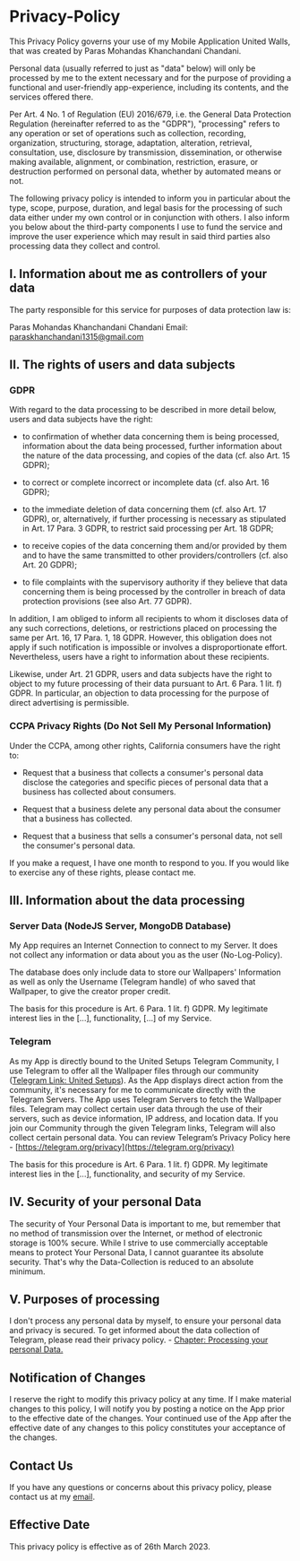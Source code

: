 # Privacy-Policy

This Privacy Policy governs your use of my Mobile Application United Walls, that was created by Paras Mohandas Khanchandani Chandani.

Personal data (usually referred to just as "data" below) will only be processed by me to the extent necessary and for the purpose of providing a functional and user-friendly app-experience, including its contents, and the services offered there.

Per Art. 4 No. 1 of Regulation (EU) 2016/679, i.e. the General Data Protection Regulation (hereinafter referred to as the "GDPR"), "processing" refers to any operation or set of operations such as collection, recording, organization, structuring, storage, adaptation, alteration, retrieval, consultation, use, disclosure by transmission, dissemination, or otherwise making available, alignment, or combination, restriction, erasure, or destruction performed on personal data, whether by automated means or not.

The following privacy policy is intended to inform you in particular about the type, scope, purpose, duration, and legal basis for the processing of such data either under my own control or in conjunction with others. I also inform you below about the third-party components I use to fund the service and improve the user experience which may result in said third parties also processing data they collect and control.


## I. Information about me as controllers of your data

The party responsible for this service for purposes of data protection law is:

Paras Mohandas Khanchandani Chandani
Email: paraskhanchandani1315@gmail.com

## II. The rights of users and data subjects

### GDPR

With regard to the data processing to be described in more detail below, users and data subjects have the right:

- to confirmation of whether data concerning them is being processed, information about the data being processed, further information about the nature of the data processing, and copies of the data (cf. also Art. 15 GDPR);

- to correct or complete incorrect or incomplete data (cf. also Art. 16 GDPR);

- to the immediate deletion of data concerning them (cf. also Art. 17 GDPR), or, alternatively, if further processing is necessary as stipulated in Art. 17 Para. 3 GDPR, to restrict said processing per Art. 18 GDPR;

- to receive copies of the data concerning them and/or provided by them and to have the same transmitted to other providers/controllers (cf. also Art. 20 GDPR);

- to file complaints with the supervisory authority if they believe that data concerning them is being processed by the controller in breach of data protection provisions (see also Art. 77 GDPR).

In addition, I am obliged to inform all recipients to whom it discloses data of any such corrections, deletions, or restrictions placed on processing the same per Art. 16, 17 Para. 1, 18 GDPR. However, this obligation does not apply if such notification is impossible or involves a disproportionate effort. Nevertheless, users have a right to information about these recipients.

Likewise, under Art. 21 GDPR, users and data subjects have the right to object to my future processing of their data pursuant to Art. 6 Para. 1 lit. f) GDPR. In particular, an objection to data processing for the purpose of direct advertising is permissible.

### CCPA Privacy Rights (Do Not Sell My Personal Information)

Under the CCPA, among other rights, California consumers have the right to:

- Request that a business that collects a consumer's personal data disclose the categories and specific pieces of personal data that a business has collected about consumers.

- Request that a business delete any personal data about the consumer that a business has collected.

- Request that a business that sells a consumer's personal data, not sell the consumer's personal data.

If you make a request, I have one month to respond to you. If you would like to exercise any of these rights, please contact me.


## III. Information about the data processing

### Server Data (NodeJS Server, MongoDB Database)

My App requires an Internet Connection to connect to my Server. It does not collect any information or data about you as the user (No-Log-Policy).

The database does only include data to store our Wallpapers' Information as well as only the Username (Telegram handle) of who saved that Wallpaper, to give the creator proper credit.

The basis for this procedure is Art. 6 Para. 1 lit. f) GDPR. My legitimate interest lies in the [...], functionality, [...] of my Service. 

### Telegram

As my App is directly bound to the United Setups Telegram Community, I use Telegram to offer all the Wallpaper files through our community ([Telegram Link: United Setups](https://t.me/unitedsetups)).
As the App displays direct action from the community, it's necessary for me to communicate directly with the Telegram Servers.
The App uses Telegram Servers to fetch the Wallpaper files. Telegram may collect certain user data through the use of their servers, such as device information, IP address, and location data.
If you join our Community through the given Telegram links, Telegram will also collect certain personal data.
You can review Telegram’s Privacy Policy here - [https://telegram.org/privacy](https://telegram.org/privacy)

The basis for this procedure is Art. 6 Para. 1 lit. f) GDPR. My legitimate interest lies in the [...], functionality, and security of my Service. 


## IV. Security of your personal Data

The security of Your Personal Data is important to me, but remember that no method of transmission over the Internet, or method of electronic storage is 100% secure. While I strive to use commercially acceptable means to protect Your Personal Data, I cannot guarantee its absolute security.
That's why the Data-Collection is reduced to an absolute minimum.


## V. Purposes of processing

I don't process any personal data by myself, to ensure your personal data and privacy is secured. To get informed about the data collection of Telegram, please read their privacy policy. - [Chapter: Processing your personal Data.](https://telegram.org/privacy#5-processing-your-personal-data)


## Notification of Changes

I reserve the right to modify this privacy policy at any time. If I make material changes to this policy, I will notify you by posting a notice on the App prior to the effective date of the changes. Your continued use of the App after the effective date of any changes to this policy constitutes your acceptance of the changes.

## Contact Us

If you have any questions or concerns about this privacy policy, please contact us at my [email](mailto:paraskhanchandani1315@gmail.com).

## Effective Date

This privacy policy is effective as of 26th March 2023.

